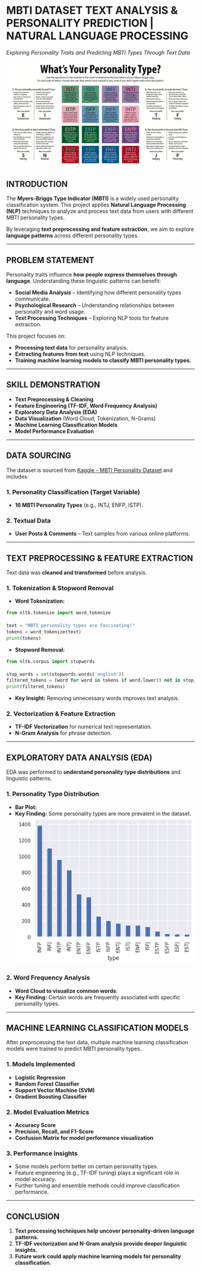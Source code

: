# **MBTI DATASET TEXT ANALYSIS & PERSONALITY PREDICTION | NATURAL LANGUAGE PROCESSING**  
*Exploring Personality Traits and Predicting MBTI Types Through Text Data*  

![](mbti_cover.png)

## **INTRODUCTION**  
The **Myers-Briggs Type Indicator (MBTI)** is a widely used personality classification system. This project applies **Natural Language Processing (NLP)** techniques to analyze and process text data from users with different MBTI personality types.  

By leveraging **text preprocessing and feature extraction**, we aim to explore **language patterns** across different personality types.  

---

## **PROBLEM STATEMENT**  
Personality traits influence **how people express themselves through language**. Understanding these linguistic patterns can benefit:  
- **Social Media Analysis** – Identifying how different personality types communicate.  
- **Psychological Research** – Understanding relationships between personality and word usage.  
- **Text Processing Techniques** – Exploring NLP tools for feature extraction.  

This project focuses on:  
- **Processing text data** for personality analysis.  
- **Extracting features from text** using NLP techniques.  
- **Training machine learning models to classify MBTI personality types.**   

---

## **SKILL DEMONSTRATION**  
- **Text Preprocessing & Cleaning**  
- **Feature Engineering (TF-IDF, Word Frequency Analysis)**  
- **Exploratory Data Analysis (EDA)**  
- **Data Visualization** (Word Cloud, Tokenization, N-Grams)
- **Machine Learning Classification Models**  
- **Model Performance Evaluation**  

---

## **DATA SOURCING**  
The dataset is sourced from [Kaggle - MBTI Personality Dataset](https://www.kaggle.com/datasnaek/mbti-type) and includes:  

### **1. Personality Classification** (Target Variable)  
- **16 MBTI Personality Types** (e.g., INTJ, ENFP, ISTP).  

### **2. Textual Data**  
- **User Posts & Comments** – Text samples from various online platforms.  

---

## **TEXT PREPROCESSING & FEATURE EXTRACTION**  
Text data was **cleaned and transformed** before analysis.  

### **1. Tokenization & Stopword Removal**  
- **Word Tokenization:**  
```python
from nltk.tokenize import word_tokenize

text = "MBTI personality types are fascinating!"
tokens = word_tokenize(text)
print(tokens)
```
- **Stopword Removal:**  
```python
from nltk.corpus import stopwords

stop_words = set(stopwords.words('english'))
filtered_tokens = [word for word in tokens if word.lower() not in stop_words]
print(filtered_tokens)
```
- **Key Insight:** Removing unnecessary words improves text analysis.  

### **2. Vectorization & Feature Extraction**  
- **TF-IDF Vectorization** for numerical text representation.  
- **N-Gram Analysis** for phrase detection.  

---

## **EXPLORATORY DATA ANALYSIS (EDA)**  
EDA was performed to **understand personality type distributions** and linguistic patterns.  

### **1. Personality Type Distribution**  
- **Bar Plot:**  
- **Key Finding:** Some personality types are more prevalent in the dataset.
  ![](barchart.png)

### **2. Word Frequency Analysis**  
- **Word Cloud to visualize common words**:  
- **Key Finding:** Certain words are frequently associated with specific personality types.  

---

## **MACHINE LEARNING CLASSIFICATION MODELS**  
After preprocessing the text data, multiple machine learning classification models were trained to predict MBTI personality types.  

### **1. Models Implemented**  
- **Logistic Regression**  
- **Random Forest Classifier**  
- **Support Vector Machine (SVM)**  
- **Gradient Boosting Classifier**  

### **2. Model Evaluation Metrics**  
- **Accuracy Score**  
- **Precision, Recall, and F1-Score**  
- **Confusion Matrix for model performance visualization**  

### **3. Performance Insights**  
- Some models perform better on certain personality types.  
- Feature engineering (e.g., TF-IDF tuning) plays a significant role in model accuracy.  
- Further tuning and ensemble methods could improve classification performance.

---

## **CONCLUSION**  
1. **Text processing techniques help uncover personality-driven language patterns.**  
2. **TF-IDF vectorization and N-Gram analysis provide deeper linguistic insights.**  
3. **Future work could apply machine learning models for personality classification.**  

